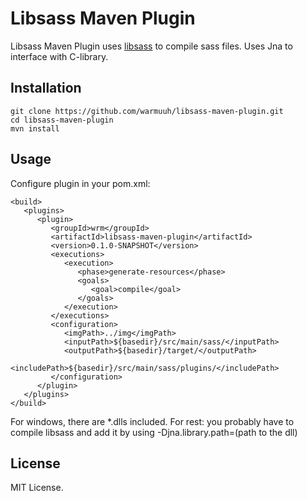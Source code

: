 Libsass Maven Plugin
==========

Libsass Maven Plugin uses [libsass](http://github.com/hcatlin/libsass) to compile sass files.
Uses Jna to interface with C-library.

Installation
-----
```
git clone https://github.com/warmuuh/libsass-maven-plugin.git
cd libsass-maven-plugin
mvn install
```

Usage
-----
Configure plugin in your pom.xml:

```
<build>
   <plugins>
      <plugin>
         <groupId>wrm</groupId>
         <artifactId>libsass-maven-plugin</artifactId>
         <version>0.1.0-SNAPSHOT</version>
         <executions>
            <execution>
               <phase>generate-resources</phase>
               <goals>
                  <goal>compile</goal>
               </goals>
            </execution>
         </executions>
         <configuration>
            <imgPath>../img</imgPath>
            <inputPath>${basedir}/src/main/sass/</inputPath>
            <outputPath>${basedir}/target/</outputPath>
            <includePath>${basedir}/src/main/sass/plugins/</includePath>
         </configuration>
      </plugin>
   </plugins>
</build>
```

For windows, there are *.dlls included.
For rest: you probably have to compile libsass and add it by using -Djna.library.path=(path to the dll)


License
-------

MIT License.
